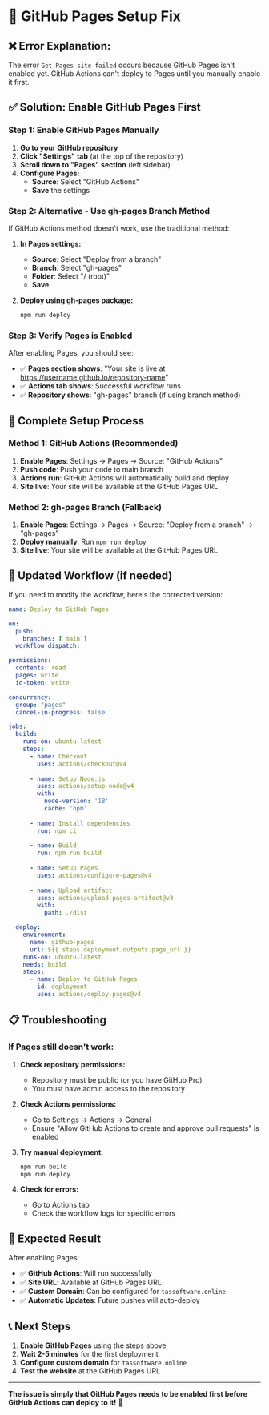# 🔧 GitHub Pages Setup Fix

## ❌ **Error Explanation:**
The error `Get Pages site failed` occurs because GitHub Pages isn't enabled yet. GitHub Actions can't deploy to Pages until you manually enable it first.

## ✅ **Solution: Enable GitHub Pages First**

### **Step 1: Enable GitHub Pages Manually**

1. **Go to your GitHub repository**
2. **Click "Settings" tab** (at the top of the repository)
3. **Scroll down to "Pages" section** (left sidebar)
4. **Configure Pages:**
   - **Source**: Select "GitHub Actions"
   - **Save** the settings

### **Step 2: Alternative - Use gh-pages Branch Method**

If GitHub Actions method doesn't work, use the traditional method:

1. **In Pages settings:**
   - **Source**: Select "Deploy from a branch"
   - **Branch**: Select "gh-pages"
   - **Folder**: Select "/ (root)"
   - **Save**

2. **Deploy using gh-pages package:**
   ```bash
   npm run deploy
   ```

### **Step 3: Verify Pages is Enabled**

After enabling Pages, you should see:
- ✅ **Pages section shows**: "Your site is live at https://username.github.io/repository-name"
- ✅ **Actions tab shows**: Successful workflow runs
- ✅ **Repository shows**: "gh-pages" branch (if using branch method)

## 🚀 **Complete Setup Process**

### **Method 1: GitHub Actions (Recommended)**

1. **Enable Pages**: Settings → Pages → Source: "GitHub Actions"
2. **Push code**: Push your code to main branch
3. **Actions run**: GitHub Actions will automatically build and deploy
4. **Site live**: Your site will be available at the GitHub Pages URL

### **Method 2: gh-pages Branch (Fallback)**

1. **Enable Pages**: Settings → Pages → Source: "Deploy from a branch" → "gh-pages"
2. **Deploy manually**: Run `npm run deploy`
3. **Site live**: Your site will be available at the GitHub Pages URL

## 🔧 **Updated Workflow (if needed)**

If you need to modify the workflow, here's the corrected version:

```yaml
name: Deploy to GitHub Pages

on:
  push:
    branches: [ main ]
  workflow_dispatch:

permissions:
  contents: read
  pages: write
  id-token: write

concurrency:
  group: "pages"
  cancel-in-progress: false

jobs:
  build:
    runs-on: ubuntu-latest
    steps:
      - name: Checkout
        uses: actions/checkout@v4
        
      - name: Setup Node.js
        uses: actions/setup-node@v4
        with:
          node-version: '18'
          cache: 'npm'
          
      - name: Install dependencies
        run: npm ci
        
      - name: Build
        run: npm run build
        
      - name: Setup Pages
        uses: actions/configure-pages@v4
        
      - name: Upload artifact
        uses: actions/upload-pages-artifact@v3
        with:
          path: ./dist

  deploy:
    environment:
      name: github-pages
      url: ${{ steps.deployment.outputs.page_url }}
    runs-on: ubuntu-latest
    needs: build
    steps:
      - name: Deploy to GitHub Pages
        id: deployment
        uses: actions/deploy-pages@v4
```

## 📋 **Troubleshooting**

### **If Pages still doesn't work:**

1. **Check repository permissions:**
   - Repository must be public (or you have GitHub Pro)
   - You must have admin access to the repository

2. **Check Actions permissions:**
   - Go to Settings → Actions → General
   - Ensure "Allow GitHub Actions to create and approve pull requests" is enabled

3. **Try manual deployment:**
   ```bash
   npm run build
   npm run deploy
   ```

4. **Check for errors:**
   - Go to Actions tab
   - Check the workflow logs for specific errors

## 🎯 **Expected Result**

After enabling Pages:
- ✅ **GitHub Actions**: Will run successfully
- ✅ **Site URL**: Available at GitHub Pages URL
- ✅ **Custom Domain**: Can be configured for `tassoftware.online`
- ✅ **Automatic Updates**: Future pushes will auto-deploy

## 📞 **Next Steps**

1. **Enable GitHub Pages** using the steps above
2. **Wait 2-5 minutes** for the first deployment
3. **Configure custom domain** for `tassoftware.online`
4. **Test the website** at the GitHub Pages URL

---

**The issue is simply that GitHub Pages needs to be enabled first before GitHub Actions can deploy to it!** 🔧
